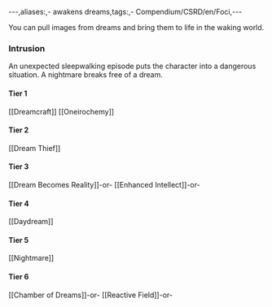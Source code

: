 ---,aliases:,- awakens dreams,tags:,- Compendium/CSRD/en/Foci,---

You can pull images from dreams and bring them to life in the waking world.
 ### Intrusion
An unexpected sleepwalking episode puts the character into a dangerous situation. A nightmare breaks free of a dream.

#### Tier 1
[[Dreamcraft]]
[[Oneirochemy]]
#### Tier 2
[[Dream Thief]]
#### Tier 3
[[Dream Becomes Reality]]-or-
[[Enhanced Intellect]]-or-
#### Tier 4
[[Daydream]]
#### Tier 5
[[Nightmare]]
#### Tier 6
[[Chamber of Dreams]]-or-
[[Reactive Field]]-or-
